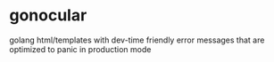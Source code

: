 gonocular
=========

golang html/templates with dev-time friendly error messages that are optimized to panic in production mode
